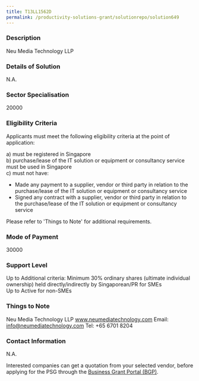 ```yaml
---
title: T13LL1562D
permalink: /productivity-solutions-grant/solutionrepo/solution649
---
```


### Description

Neu Media Technology LLP

### Details of Solution

N.A.

### Sector Specialisation

 20000 

### Eligibility Criteria

Applicants must meet the following eligibility criteria at the point of application:

a) must be registered in Singapore <br>
b) purchase/lease of the IT solution or equipment or consultancy service must be used in Singapore <br>
c) must not have:
- Made any payment to a supplier, vendor or third party in relation to the purchase/lease of the IT solution or equipment or consultancy service
- Signed any contract with a supplier, vendor or third party in relation to the purchase/lease of the IT solution or equipment or consultancy service

Please refer to 'Things to Note' for additional requirements.

### Mode of Payment
30000

### Support Level
Up to Additional criteria: 
 Minimum 30% ordinary shares (ultimate individual ownership) held directly/indirectly by Singaporean/PR for SMEs <br>
Up to Active for non-SMEs

### Things to Note
Neu Media Technology LLP
www.neumediatechnology.com
Email: info@neumediatechnology.com
Tel: +65 6701 8204

### Contact Information
N.A.

Interested companies can get a quotation from your selected vendor, before applying for the PSG through the <a target='_blank' rel='noopener' href='https://www.businessgrants.gov.sg/'>Business Grant Portal (BGP)</a>.
